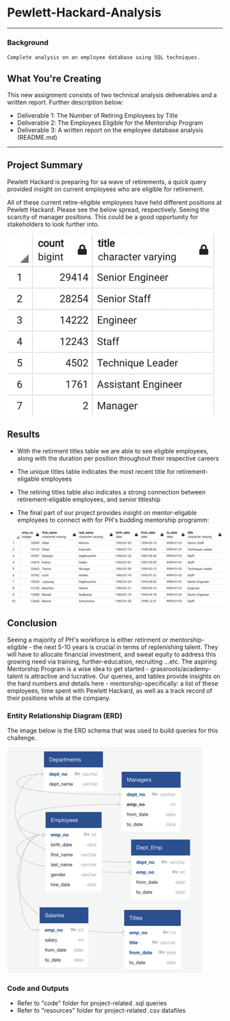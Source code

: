 # Pewlett-Hackard-Analysis
--- 
### Background
    Complete analysis on an employee database using SQL techniques.

## What You're Creating

This new assignment consists of two technical analysis deliverables and a written report. Further description below:

- Deliverable 1: The Number of Retiring Employees by Title
- Deliverable 2: The Employees Eligible for the Mentorship Program
- Deliverable 3: A written report on the employee database analysis (README.md)

---

## Project Summary
Pewlett Hackard is preparing for sa wave of retirements, a quick query provided insight on current employees who are eligible for retirement. 

All of these current retire-eligible employees have held different positions at Pewlett Hackard. Please see the below spread, respectively.
Seeing the scarcity of manager positions. This could be a good opportunity for stakeholders to look further into.

![No. of Titles Retiring](resources/Titles_Retiring.png)

## Results

- With the retirment titles table we are able to see eligible employees, along with the duration per position throughout their respective careers 

- The unique titles table indicates the most recent title for retirement-eligable employees

- The retiring titles table also indicates a strong connection between retirement-eligable employees, and senior titleship

- The final part of our project provides insight on mentor-eligable employees to connect with for PH's budding mentorship programm: 

![Mentorship Eligibility (Head)](resources/mentorship_eligibility.png)

## Conclusion

Seeing a majority of PH's workforce is either retirment or mentorship-eligible - the next 5-10 years is crucial in terms of replenishing talent. They will have to allocate financial investment, and sweat equity to address this growing need via training, further-education, recruiting ...etc. The aspiring Mentorship Program is a wise idea to get started - grassroots/academy-talent is attractive and lucrative. Our queries, and tables provide insights on the hard numbers and details here - mentorship-specifically: a list of these employees, time spent with Pewlett Hackard, as well as a track record of their positions while at the company. 


### Entity Relationship Diagram (ERD)
The image below is the ERD schema that was used to build queries for this challenge.

![ERD schema](resources/Entity_Relationship_Diagram.png)

### Code and Outputs
* Refer to "code" folder for project-related .sql queries
* Refer to "resources" folder for project-related .csv datafiles
